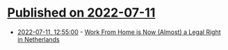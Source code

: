 # [Published on 2022-07-11](index.md)

* [2022-07-11, 12:55:00](https://soylentnews.org/article.pl?sid=22/07/10/1456234&from=rss) - [Work From Home is Now (Almost) a Legal Right in Netherlands](https://soylentnews.org/article.pl?sid=22/07/10/1456234&from=rss)
